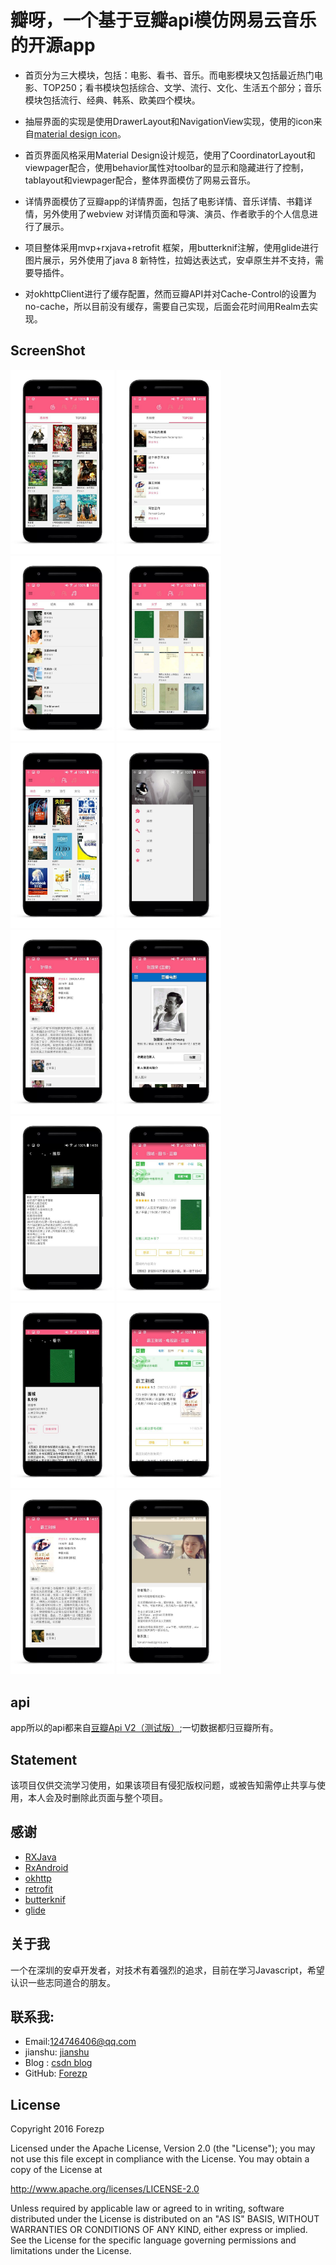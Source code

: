 

# 瓣呀，一个基于豆瓣api模仿网易云音乐的开源app


* 首页分为三大模块，包括：电影、看书、音乐。而电影模块又包括最近热门电影、TOP250；看书模块包括综合、文学、流行、文化、生活五个部分；音乐模块包括流行、经典、韩系、欧美四个模块。

* 抽屉界面的实现是使用DrawerLayout和NavigationView实现，使用的icon来自[material design icon](https://design.google.com/icons/index.html)。

* 首页界面风格采用Material Design设计规范，使用了CoordinatorLayout和viewpager配合，使用behavior属性对toolbar的显示和隐藏进行了控制，tablayout和viewpager配合，整体界面模仿了网易云音乐。

* 详情界面模仿了豆瓣app的详情界面，包括了电影详情、音乐详情、书籍详情，另外使用了webview 对详情页面和导演、演员、作者歌手的个人信息进行了展示。

* 项目整体采用mvp+rxjava+retrofit 框架，用butterknif注解，使用glide进行图片展示，另外使用了java 8 新特性，拉姆达表达式，安卓原生并不支持，需要导插件。

* 对okhttpClient进行了缓存配置，然而豆瓣API并对Cache-Control的设置为no-cache，所以目前没有缓存，需要自己实现，后面会花时间用Realm去实现。



## ScreenShot


<a href="art/1.jpg"><img src="art/1.jpg" width="33%"/></a> <a href="art/2.jpg"><img src="art/2.jpg" width="33%"/></a>
<a href="art/3.jpg"><img src="art/3.jpg" width="33%"/></a> <a href="art/4.jpg"><img src="art/4.jpg" width="33%"/></a>
<a href="art/5.jpg"><img src="art/5.jpg" width="33%"/></a> <a href="art/6.jpg"><img src="art/6.jpg" width="33%"/></a>
<a href="art/7.jpg"><img src="art/7.jpg" width="33%"/></a> <a href="art/8.jpg"><img src="art/8.jpg" width="33%"/></a>
<a href="art/9.jpg"><img src="art/9.jpg" width="33%"/></a> <a href="art/10.jpg"><img src="art/10.jpg" width="33%"/></a>
<a href="art/11.jpg"><img src="art/11.jpg" width="33%"/></a> <a href="art/12.jpg"><img src="art/12.jpg" width="33%"/></a>
<a href="art/13.jpg"><img src="art/13.jpg" width="33%"/></a> <a href="art/14.jpg"><img src="art/14.jpg" width="33%"/></a>


## api

app所以的api都来自[豆瓣Api V2（测试版）](https://developers.douban.com/wiki/?title=api_v2);一切数据都归豆瓣所有。

## Statement

该项目仅供交流学习使用，如果该项目有侵犯版权问题，或被告知需停止共享与使用，本人会及时删除此页面与整个项目。

## 感谢


* [RXJava](https://github.com/ReactiveX/RxJava)
* [RxAndroid](https://github.com/ReactiveX/RxAndroid)
* [okhttp](https://github.com/square/okhttp)
* [retrofit](https://github.com/square/retrofit)
* [butterknif](https://github.com/JakeWharton/butterknife)
* [glide](https://github.com/bumptech/glide)


## 关于我

一个在深圳的安卓开发者，对技术有着强烈的追求，目前在学习Javascript，希望认识一些志同道合的朋友。
 
## 联系我:

 - Email:124746406@qq.com
 - jianshu: [jianshu](http://www.jianshu.com/users/f2550db5eca3/latest_articles)
 - Blog : [csdn blog](http://blog.csdn.net/forezp)
 - GitHub: [Forezp](https://github.com/forezp)
 
##  License

Copyright 2016 Forezp

Licensed under the Apache License, Version 2.0 (the "License"); you may not use this file except in compliance with the License. You may obtain a copy of the License at

http://www.apache.org/licenses/LICENSE-2.0

Unless required by applicable law or agreed to in writing, software distributed under the License is distributed on an "AS IS" BASIS, WITHOUT WARRANTIES OR CONDITIONS OF ANY KIND, either express or implied. See the License for the specific language governing permissions and limitations under the License.


